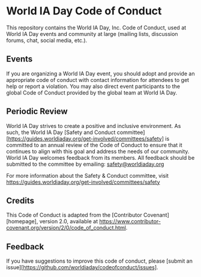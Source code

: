 # World IA Day Code of Conduct
This repository contains the World IA Day, Inc. Code of Conduct, used at World IA Day events and community at large (mailing lists, discussion forums, chat, social media, etc.).

## Events
If you are organizing a World IA Day event, you should adopt and provide an appropriate code of conduct with contact information for attendees to get help or report a violation. You may also direct event participants to the global Code of Conduct provided by the global team at World IA Day. 

## Periodic Review
World IA Day strives to create a positive and inclusive environment. As such, the World IA Day [Safety and Conduct committee][https://guides.worldiaday.org/get-involved/committees/safety] is committed to an annual review of the Code of Conduct to ensure that it continues to align with this goal and address the needs of our community. World IA Day welcomes feedback from its members. All feedback should be submitted to the committee by emailing: safety@worldiaday.org

For more information about the Safety & Conduct committee, visit https://guides.worldiaday.org/get-involved/committees/safety

## Credits

This Code of Conduct is adapted from the [Contributor Covenant][homepage],
version 2.0, available at
https://www.contributor-covenant.org/version/2/0/code_of_conduct.html.

## Feedback
If you have suggestions to improve this code of conduct, please [submit an issue][https://github.com/worldiaday/codeofconduct/issues].
